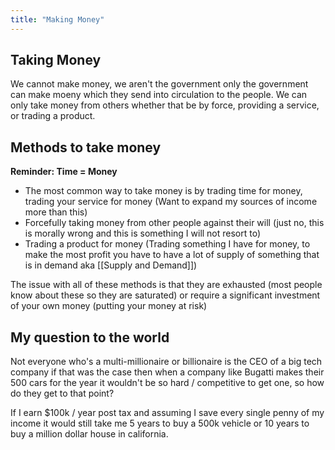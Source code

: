 ```yaml
---
title: "Making Money"
---
```

## Taking Money

We cannot make money, we aren't the government only the government can make moeny which they send into circulation to the people. We can only take money from others whether that be by force, providing a service, or trading a product.

## Methods to take money
**Reminder: Time = Money**
- The most common way to take money is by trading time for money, trading your service for money (Want to expand my sources of income more than this)
- Forcefully taking money from other people against their will (just no, this is morally wrong and this is something I will not resort to) 
- Trading a product for money (Trading something I have for money, to make the most profit you have to have a lot of supply of something that is in demand aka [[Supply and Demand]])

The issue with all of these methods is that they are exhausted (most people know about these so they are saturated) or require a significant investment of your own money (putting your money at risk)

## My question to the world

Not everyone who's a multi-millionaire or billionaire is the CEO of a big tech company if that was the case then when a company like Bugatti makes their 500 cars for the year it wouldn't be so hard / competitive to get one, so how do they get to that point?

If I earn $100k / year post tax and assuming I save every single penny of my income it would still take me 5 years to buy a 500k vehicle or 10 years to buy a million dollar house in california. 
